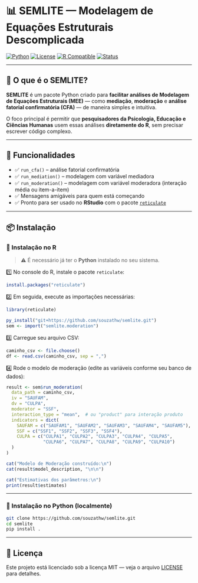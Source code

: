 # 📊 SEMLITE — Modelagem de Equações Estruturais Descomplicada

[![Python](https://img.shields.io/badge/Python-3.8%2B-blue?logo=python)](https://www.python.org/)
[![License](https://img.shields.io/badge/license-MIT-green)](LICENSE)
[![R Compatible](https://img.shields.io/badge/R-Compatible-success?logo=r)](https://cran.r-project.org/)
[![Status](https://img.shields.io/badge/status-Beta-yellow)]()

---

## 🎯 O que é o SEMLITE?

**SEMLITE** é um pacote Python criado para **facilitar análises de Modelagem de Equações Estruturais (MEE)** — como **mediação**, **moderação** e **análise fatorial confirmatória (CFA)** — de maneira simples e intuitiva.

O foco principal é permitir que **pesquisadores da Psicologia, Educação e Ciências Humanas** usem essas análises **diretamente do R**, sem precisar escrever código complexo.

---

## 🧰 Funcionalidades

- ✅ `run_cfa()` – análise fatorial confirmatória
- ✅ `run_mediation()` – modelagem com variável mediadora
- ✅ `run_moderation()` – modelagem com variável moderadora (interação média ou item-a-item)
- ✅ Mensagens amigáveis para quem está começando
- ✅ Pronto para ser usado no **RStudio** com o pacote [`reticulate`](https://rstudio.github.io/reticulate/)

---

## 📦 Instalação

### 🔹 Instalação no **R**

> ⚠️ É necessário já ter o **Python** instalado no seu sistema.

1️⃣ No console do R, instale o pacote `reticulate`:

```r
install.packages("reticulate")
```

2️⃣ Em seguida, execute as importações necessárias:

```r
library(reticulate)

py_install("git+https://github.com/souzathw/semlite.git")
sem <- import("semlite.moderation")
```

3️⃣ Carregue seu arquivo CSV:

```r
caminho_csv <- file.choose()
df <- read.csv(caminho_csv, sep = ",")
```

4️⃣ Rode o modelo de moderação (edite as variáveis conforme seu banco de dados):

```r
result <- sem$run_moderation(
  data_path = caminho_csv,
  iv = "SAUFAM",
  dv = "CULPA",
  moderator = "SSF",
  interaction_type = "mean",  # ou "product" para interação produto
  indicators = dict(
    SAUFAM = c("SAUFAM1", "SAUFAM2", "SAUFAM3", "SAUFAM4", "SAUFAM5"),
    SSF = c("SSF1", "SSF2", "SSF3", "SSF4"),
    CULPA = c("CULPA1", "CULPA2", "CULPA3", "CULPA4", "CULPA5",
              "CULPA6", "CULPA7", "CULPA8", "CULPA9", "CULPA10")
  )
)

cat("Modelo de Moderação construído:\n")
cat(result$model_description, "\n\n")

cat("Estimativas dos parâmetros:\n")
print(result$estimates)
```

---

### 🔹 Instalação no **Python** (localmente)

```bash
git clone https://github.com/souzathw/semlite.git
cd semlite
pip install .
```

---

## 🧠 Licença

Este projeto está licenciado sob a licença MIT — veja o arquivo [LICENSE](LICENSE) para detalhes.

